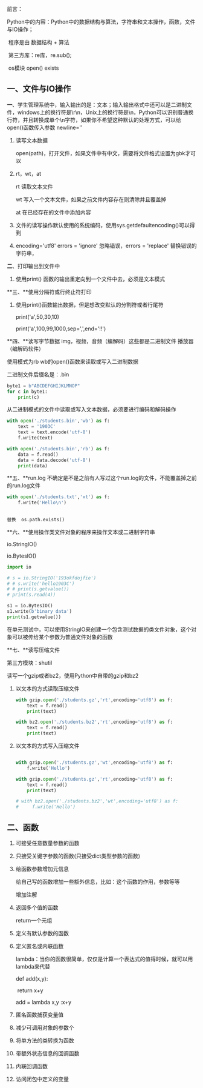 前言：

​	Python中的内容：Python中的数据结构与算法，字符串和文本操作，函数，文件与IO操作；

​	程序是由  数据结构 + 算法

​	第三方库：re库，re.sub(); 

​						os模块 open()    exists 



## 一、文件与IO操作

**一**、学生管理系统中，输入输出的是：文本；输入输出格式中还可以是二进制文件，windows上的换行符是\r\n，Unix上的换行符是\n，Python可以识别普通换行符，并且转换成单个\n字符，如果你不希望这种默认的处理方式，可以给open()函数传入参数 newline=''

1. 读写文本数据

   open(path)，打开文件，如果文件中有中文，需要将文件格式设置为gbk才可以

2. rt，wt，at

   rt 读取文本文件

   wt 写入一个文本文件，如果之前文件内容存在则清除并且覆盖掉

   at 在已经存在的文件中添加内容

3. 文件的读写操作默认使用的系统编码，使用sys.getdefaultencoding()可以得到

4. encoding='utf8'  errors = 'ignore'  忽略错误，errors = 'replace'  替换错误的字符串，



**二**、打印输出到文件中

1. 使用print()  函数的输出重定向到一个文件中去，必须是文本模式



**三、**使用分隔符或行终止符打印

1. 使用print()函数输出数据，但是想改变默认的分割符或者行尾符

   print('a',50,30,10)

   print('a',100,99,1000,sep=',',end='!!')

   

**四、**读写字节数据 img，视频，音频（编解码）这些都是二进制文件  播放器（编解码软件）

使用模式为rb  wb的open()函数来读取或写入二进制数据

二进制文件后缀名是：.bin

```python
byte1 = b"ABCDEFGHIJKLMNOP"
for c in byte1:
    print(c)
```

 

从二进制模式的文件中读取或写入文本数据，必须要进行编码和解码操作

```python
with open('./students.bin','wb') as f:
    text = '1903C'
    text = text.encode('utf-8')
    f.write(text)

with open('./students.bin','rb') as f:
    data = f.read()
    data = data.decode('utf-8')
    print(data)
```





**五、**run.log 不确定是不是之前有人写过这个run.log的文件，不能覆盖掉之前的run.log文件

```python
with open('./students.txt','xt') as f:
    f.write('Hello\n')
    
    
替换  os.path.exists()
```





**六、**使用操作类文件对象的程序来操作文本或二进制字符串

io.StringIO()

io.BytesIO()

```python
import io

# s = io.StringIO('193okfdojfie')
# # s.write('hello1903C')
# # print(s.getvalue())
# print(s.read(4))

s1 = io.BytesIO()
s1.write(b'binary data')
print(s1.getvalue())
```



在单元测试中，可以使用StringIO来创建一个包含测试数据的类文件对象，这个对象可以被传给某个参数为普通文件对象的函数



**七、**读写压缩文件

第三方模块：shutil

读写一个gzip或者bz2，使用Python中自带的gzip和bz2

1. 以文本的方式读取压缩文件

   ```python
   with gzip.open('./students.gz','rt',encoding='utf8') as f:
       text = f.read()
       print(text)
   
   with bz2.open('./students.bz2','rt',encoding='utf8') as f:
       text = f.read()
       print(text)
   ```

   

2. 以文本的方式写入压缩文件

   ```python
   
   with gzip.open('./students.gz','wt',encoding='utf8') as f:
       f.write('Hello')
   
   with gzip.open('./students.gz','rt',encoding='utf8') as f:
       text = f.read()
       print(text)
   
   # with bz2.open('./students.bz2','wt',encoding='utf8') as f:
   #     f.write('Hello')
   ```





## 二、函数

1. 可接受任意数量参数的函数

   

2. 只接受关键字参数的函数(只接受dict类型参数的函数)

   

3. 给函数参数增加元信息

   给自己写的函数增加一些额外信息，比如：这个函数的作用，参数等等

   增加注解

4. 返回多个值的函数

   return一个元组

5. 定义有默认参数的函数

   

6. 定义匿名或内联函数

   lambda：当你的函数很简单，仅仅是计算一个表达式的值得时候，就可以用lambda来代替

   def add(x,y):

   ​	return x+y

   add = lambda x,y :x+y

   

7. 匿名函数捕获变量值

   

8. 减少可调用对象的参数个

   

9. 将单方法的类转换为函数

   

10. 带额外状态信息的回调函数

11. 内联回调函数

12. 访问闭包中定义的变量






















